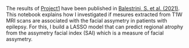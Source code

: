 
The results of [Project1](https://github.com/Seymour22/Predictive-modelling/blob/main/Project%201:%20Investigating%20the%20impact%20brain%20atrophy%20has%20on%20facial%20assemetry.ipynb) have been published in [Balestrini, S. et al. (2021)](https://www.ncbi.nlm.nih.gov/pmc/articles/PMC8244637/). This notebook explains how I investigated if mesures extracted from T1W MRI scans are associated with the facial assymetry in patients with epilepsy. For this, I build a LASSO model that can predict regional atrophy from the assymetry facial index (SAI) which is a measure of facial assymetry.



